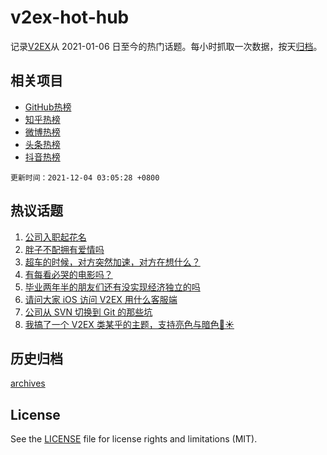 # v2ex-hot-hub

 记录[V2EX](https://www.v2ex.com/)从 2021-01-06 日至今的热门话题。每小时抓取一次数据，按天[归档](archives)。
 
 ## 相关项目

- [GitHub热榜](https://github.com/lonnyzhang423/github-hot-hub)
- [知乎热榜](https://github.com/lonnyzhang423/zhihu-hot-hub)
- [微博热榜](https://github.com/lonnyzhang423/weibo-hot-hub)
- [头条热榜](https://github.com/lonnyzhang423/toutiao-hot-hub)
- [抖音热榜](https://github.com/lonnyzhang423/douyin-hot-hub)


 `更新时间：2021-12-04 03:05:28 +0800`

## 热议话题

1. [公司入职起花名](https://www.v2ex.com/t/819737)
1. [胖子不配拥有爱情吗](https://www.v2ex.com/t/819732)
1. [超车的时候，对方突然加速，对方在想什么？](https://www.v2ex.com/t/819689)
1. [有每看必哭的电影吗？](https://www.v2ex.com/t/819830)
1. [毕业两年半的朋友们还有没实现经济独立的吗](https://www.v2ex.com/t/819698)
1. [请问大家 iOS 访问 V2EX 用什么客服端](https://www.v2ex.com/t/819683)
1. [公司从 SVN 切换到 Git 的那些坑](https://www.v2ex.com/t/819771)
1. [我搞了一个 V2EX 类某乎的主题，支持亮色与暗色🌙☀️](https://www.v2ex.com/t/819780)

## 历史归档

[archives](archives)

## License

See the [LICENSE](LICENSE) file for license rights and limitations (MIT).
